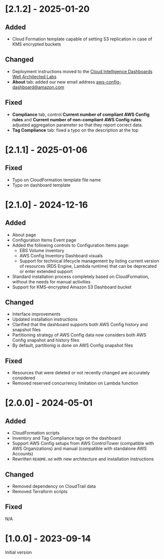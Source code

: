 # [2.1.2] - 2025-01-20
## Added
- Cloud Formation template capable of setting S3 replication in case of KMS encrypted buckets

## Changed
- Deployment instructions moved to the [Cloud Intelligence Dashboards Well Architected Labs](https://catalog.workshops.aws/awscid/en-US/dashboards/additional/config-resource-compliance-dashboard)
- **About** tab: added our new email address aws-config-dashboard@amazon.com

## Fixed
- **Compliance** tab, control **Current number of compliant AWS Config rules** and **Current number of non-compliant AWS Config rules**: adjusted aggregation parameter so that they report correct data.
- **Tag Compliance** tab: fixed a typo on the description at the top

# [2.1.1] - 2025-01-06
## Fixed
- Typo on CloudFormation template file name
- Typo on dashboard template

# [2.1.0] - 2024-12-16
## Added
- About page
- Configuration Items Event page
- Added the following controls to Configuration Items page:
  - EBS Volume inventory 
  - AWS Config Inventory Dashboard visuals 
  - Support for technical lifecycle management by listing current version of resources (RDS Engine, Lambda runtime) that can be deprecated or enter extended support
- Standard installation process completely based on CloudFormation, without the needs for manual activities
- Support for KMS-encrypted Amazon S3 Dashboard bucket

## Changed
- Interface improvements
- Updated installation instructions
- Clarified that the dashboard supports both AWS Config history and snapshot files
- Partitioning strategy of AWS Config data now considers both AWS Config snapshot and history files
- By default, partitionig is done on AWS Config snapshot files

## Fixed
- Resources that were deleted or not recently changed are accurately considered
- Removed reserved concurrency limitation on Lambda function


# [2.0.0] - 2024-05-01
## Added
- CloudFormation scripts
- Inventory and Tag Compliance tags on the dashboard
- Support AWS Config setups from AWS ControlTower (compatible with AWS Organizations) and manual (compatible with standalone AWS Accounts)
- Rewritten `README.md` with new architecture and installation instructions

## Changed
- Removed dependency on CloudTrail data
- Removed Terraform scripts

## Fixed
N/A

# [1.0.0] - 2023-09-14
Initial version